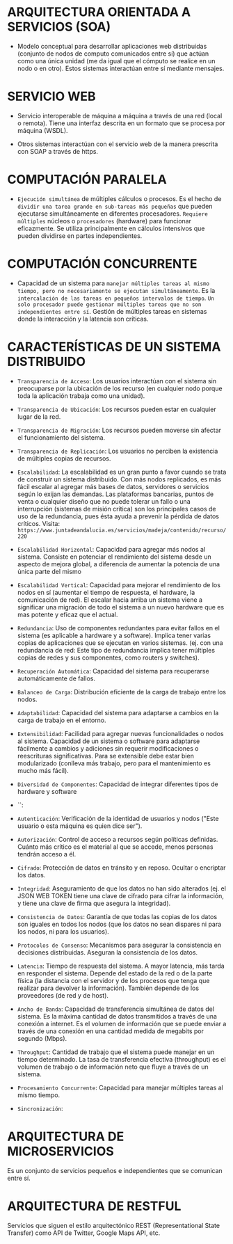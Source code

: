 # ARQUITECTURA ORIENTADA A SERVICIOS (SOA)

- Modelo conceptual para desarrollar aplicaciones web distribuidas (conjunto de nodos de computo comunicados entre sí) que actúan como una única unidad (me da igual que el cómputo se realice en un nodo o en otro). Estos sistemas interactúan entre sí mediante mensajes.

# SERVICIO WEB

- Servicio interoperable de máquina a máquina a través de una red (local o remota). Tiene una interfaz descrita en un formato que se procesa por máquina (WSDL).

- Otros sistemas interactúan con el servicio web de la manera prescrita con SOAP a través de https.

# COMPUTACIÓN PARALELA

- `Ejecución simultánea` de múltiples cálculos o procesos. Es el hecho de `dividir una tarea grande en sub-tareas más pequeñas` que pueden ejecutarse simultáneamente en diferentes procesadores. `Requiere múltiples` núcleos o `procesadores` (hardware) para funcionar eficazmente. Se utiliza principalmente en cálculos intensivos que pueden dividirse en partes independientes.

# COMPUTACIÓN CONCURRENTE

- Capacidad de un sistema para `manejar múltiples tareas al mismo tiempo, pero no necesariamente se ejecutan simultáneamente`. Es la` intercalación de las tareas en pequeños intervalos de tiempo`. `Un solo procesador puede gestionar múltiples tareas que no son independientes entre sí`. Gestión de múltiples tareas en sistemas donde la interacción y la latencia son críticas.

# CARACTERÍSTICAS DE UN SISTEMA DISTRIBUIDO

- `Transparencia de Acceso`: Los usuarios interactúan con el sistema sin preocuparse por la ubicación de los recurso (en cualquier nodo porque toda la aplicación trabaja como una unidad).

- `Transparencia de Ubicación`: Los recursos pueden estar en cualquier lugar de la red.

- `Transparencia de Migración`: Los recursos pueden moverse sin afectar el funcionamiento del sistema.

- `Transparencia de Replicación`: Los usuarios no perciben la existencia de múltiples copias de recursos.

- `Escalabilidad`: La escalabilidad es un gran punto a favor cuando se trata de construir un sistema distribuido. Con más nodos replicados, es más fácil escalar al agregar más bases de datos, servidores o servicios según lo exijan las demandas. Las plataformas bancarias, puntos de venta o cualquier diseño que no puede tolerar un fallo o una interrupción (sistemas de misión crítica) son los principales casos de uso de la redundancia, pues ésta ayuda a prevenir la pérdida de datos críticos.
Visita: `https://www.juntadeandalucia.es/servicios/madeja/contenido/recurso/220`

- `Escalabilidad Horizontal`: Capacidad para agregar más nodos al sistema. Consiste en potenciar el rendimiento del sistema desde un aspecto de mejora global, a diferencia de aumentar la potencia de una única parte del mismo

- `Escalabilidad Vertical`: Capacidad para mejorar el rendimiento de los nodos en sí (aumentar el tiempo de respuesta, el hardware, la comunicación de red). El escalar hacia arriba un sistema viene a significar una migración de todo el sistema a un nuevo hardware que es mas potente y eficaz que el actual.

- `Redundancia`: Uso de componentes redundantes para evitar fallos en el sistema (es aplicable a hardware y a software). Implica tener varias copias de aplicaciones que se ejecutan en varios sistemas. (ej. con una redundancia de red: Este tipo de redundancia implica tener múltiples copias de redes y sus componentes, como routers y switches).

- `Recuperación Automática`: Capacidad del sistema para recuperarse automáticamente de fallos.

- `Balanceo de Carga`: Distribución eficiente de la carga de trabajo entre los nodos.

- `Adaptabilidad`: Capacidad del sistema para adaptarse a cambios en la carga de trabajo en el entorno.

- `Extensibilidad`: Facilidad para agregar nuevas funcionalidades o nodos al sistema. Capacidad de un sistema o software para adaptarse fácilmente a cambios y adiciones sin requerir modificaciones o reescrituras significativas. Para se extensible debe estar bien modularizado (conlleva más trabajo, pero para el mantenimiento es mucho más fácil).

- `Diversidad de Componentes`: Capacidad de integrar diferentes tipos de hardware y software

- ``:

- `Autenticación`: Verificación de la identidad de usuarios y nodos ("Este usuario o esta máquina es quien dice ser").

- `Autorización`: Control de acceso a recursos según políticas definidas. Cuánto más crítico es el material al que se accede, menos personas tendrán acceso a él.

- `Cifrado`: Protección de datos en tránsito y en reposo. Ocultar o encriptar los datos.

- `Integridad`: Aseguramiento de que los datos no han sido alterados (ej. el JSON WEB TOKEN tiene una clave de cifrado para cifrar la información, y tiene una clave de firma que asegura la integridad).

- `Consistencia de Datos`: Garantía de que todas las copias de los datos son iguales en todos los nodos (que los datos no sean dispares ni para los nodos, ni para los usuarios).

- `Protocolos de Consenso`: Mecanismos para asegurar la consistencia en decisiones distribuidas. Aseguran la consistencia de los datos.

- `Latencia`: Tiempo de respuesta del sistema. A mayor latencia, más tarda en responder el sistema. Depende del estado de la red o de la parte física (la distancia con el servidor y de los procesos que tenga que realizar para devolver la información). También depende de los proveedores (de red y de host).

- `Ancho de Banda`: Capacidad de transferencia simultánea de datos del sistema. Es la máxima cantidad de datos transmitidos a través de una conexión a internet. Es el volumen de información que se puede enviar a través de una conexión en una cantidad medida de megabits por segundo (Mbps).

- `Throughput`: Cantidad de trabajo que el sistema puede manejar en un tiempo determinado. La tasa de transferencia efectiva (throughput) es el volumen de trabajo o de información neto que fluye a través de un sistema.

- `Procesamiento Concurrente`: Capacidad para manejar múltiples tareas al mismo tiempo.

- `Sincronización`: 

# ARQUITECTURA DE MICROSERVICIOS

Es un conjunto de servicios pequeños e independientes que se comunican entre sí.

# ARQUITECTURA DE RESTFUL

Servicios que siguen el estilo arquitectónico REST (Representational State Transfer) como API de Twitter, Google Maps API, etc.
